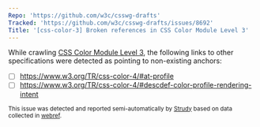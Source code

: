 ```yaml
---
Repo: 'https://github.com/w3c/csswg-drafts'
Tracked: 'https://github.com/w3c/csswg-drafts/issues/8692'
Title: '[css-color-3] Broken references in CSS Color Module Level 3'
---
```


While crawling [CSS Color Module Level 3](https://drafts.csswg.org/css-color-3/), the following links to other specifications were detected as pointing to non-existing anchors:
* [ ] https://www.w3.org/TR/css-color-4/#at-profile
* [ ] https://www.w3.org/TR/css-color-4/#descdef-color-profile-rendering-intent

<sub>This issue was detected and reported semi-automatically by [Strudy](https://github.com/w3c/strudy/) based on data collected in [webref](https://github.com/w3c/webref/).</sub>
